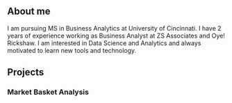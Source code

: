## About me

I am pursuing MS in Business Analytics at University of Cincinnati. I have 2 years of experience working as Business Analyst at ZS Associates and Oye! Rickshaw.
I am interested in Data Science and Analytics and always motivated to learn new tools and technology.



## Projects

### Market Basket Analysis

